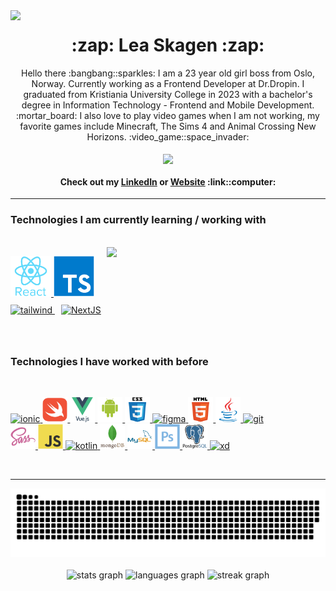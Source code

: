 <img align="left" src="https://visitor-badge.laobi.icu/badge?page_id=leaskagen.leaskagen&left_color=violet&right_color=mediumseagreen"  />

<h1 align="center"> :zap: Lea Skagen :zap: </h1>
<p align="center">
  Hello there :bangbang::sparkles: 
  I am a 23 year old girl boss from Oslo, Norway. Currently working as a Frontend Developer at Dr.Dropin. I graduated from Kristiania University College in 2023 with a bachelor's degree in Information Technology - Frontend and Mobile Development. :mortar_board: 
  I also love to play video games when I am not working, my favorite games include Minecraft, The Sims 4 and Animal Crossing New Horizons. :video_game::space_invader: 
  <br><br>
  <img src="https://media.giphy.com/media/M4NykXxUE0HAcK7UJ6/giphy.gif" width="200" align="center"/>
</p>
<h4 align="center">
  Check out my 
    <a href="https://www.linkedin.com/in/lea-sofie-skagen-a29451169/">LinkedIn</a> 
  or 
    <a href="https://leaskagen.dev">Website</a> 
  :link::computer:
</h4>
<hr>

### Technologies I am currently learning / working with
<br>
<img src="https://media.giphy.com/media/pzmbXFDiRbEEk1vCtP/giphy.gif" width="350" align="right"/>
<p align="left">
  <a href="https://reactjs.org/" target="_blank" rel="noreferrer"> 
    <img src="https://raw.githubusercontent.com/devicons/devicon/master/icons/react/react-original-wordmark.svg" alt="react" width="65" height="65"/> 
  </a> 
  <a href="https://www.typescriptlang.org/" target="_blank" rel="noreferrer"> 
     <img src="https://raw.githubusercontent.com/devicons/devicon/master/icons/typescript/typescript-original.svg" alt="typescript" width="65" height="65"/> 
  </a> 
  <a href="https://tailwindcss.com/" target="_blank" rel="noreferrer"> 
    <img src="https://www.vectorlogo.zone/logos/tailwindcss/tailwindcss-icon.svg" alt="tailwind" width="65" height="65"/> 
  </a>
  <a href="https://nextjs.org/" target="_blank">
    <img style="margin: 10px" src="https://profilinator.rishav.dev/skills-assets/nextjs.png" alt="NextJS" width="65" height="65" />
  </a>  
</p>
<br>

### Technologies I have worked with before
<br>
<p align="left"> 
  <a href="https://ionicframework.com" target="_blank" rel="noreferrer"> 
    <img src="https://upload.wikimedia.org/wikipedia/commons/d/d1/Ionic_Logo.svg" alt="ionic" width="40" height="40" padding="10px"/>
  </a> 
  <a href="https://developer.apple.com/swift/" target="_blank" rel="noreferrer"> 
    <img src="https://raw.githubusercontent.com/devicons/devicon/master/icons/swift/swift-original.svg" alt="swift" width="40" height="40"/> 
  </a> 
  <a href="https://vuejs.org/" target="_blank" rel="noreferrer"> 
     <img src="https://raw.githubusercontent.com/devicons/devicon/master/icons/vuejs/vuejs-original-wordmark.svg" alt="vuejs" width="40" height="40"/> 
  </a>
  <a href="https://developer.android.com" target="_blank" rel="noreferrer"> 
    <img src="https://raw.githubusercontent.com/devicons/devicon/master/icons/android/android-original-wordmark.svg" alt="android" width="40" height="40"/> 
  </a> 
  <a href="https://www.w3schools.com/css/" target="_blank" rel="noreferrer"> 
    <img src="https://raw.githubusercontent.com/devicons/devicon/master/icons/css3/css3-original-wordmark.svg" alt="css3" width="40" height="40"/> 
  </a> 
  <a href="https://www.figma.com/" target="_blank" rel="noreferrer"> 
    <img src="https://www.vectorlogo.zone/logos/figma/figma-icon.svg" alt="figma" width="40" height="40"/> 
  </a> 
  <a href="https://www.w3.org/html/" target="_blank" rel="noreferrer"> 
    <img src="https://raw.githubusercontent.com/devicons/devicon/master/icons/html5/html5-original-wordmark.svg" alt="html5" width="40" height="40"/> 
  </a> 
  <a href="https://www.java.com" target="_blank" rel="noreferrer"> 
    <img src="https://raw.githubusercontent.com/devicons/devicon/master/icons/java/java-original.svg" alt="java" width="40" height="40"/> 
  </a> 
  <a href="https://git-scm.com/" target="_blank" rel="noreferrer"> 
    <img src="https://www.vectorlogo.zone/logos/git-scm/git-scm-icon.svg" alt="git" width="40" height="40"/> 
  </a>
  <br>
  <a href="https://sass-lang.com" target="_blank" rel="noreferrer"> 
    <img src="https://raw.githubusercontent.com/devicons/devicon/master/icons/sass/sass-original.svg" alt="sass" width="40" height="40"/> 
  </a>
  <a href="https://developer.mozilla.org/en-US/docs/Web/JavaScript" target="_blank" rel="noreferrer"> 
    <img src="https://raw.githubusercontent.com/devicons/devicon/master/icons/javascript/javascript-original.svg" alt="javascript" width="40" height="40"/> 
  </a> 
  <a href="https://kotlinlang.org" target="_blank" rel="noreferrer"> 
    <img src="https://www.vectorlogo.zone/logos/kotlinlang/kotlinlang-icon.svg" alt="kotlin" width="40" height="40"/> 
  </a> 
  <a href="https://www.mongodb.com/" target="_blank" rel="noreferrer"> 
    <img src="https://raw.githubusercontent.com/devicons/devicon/master/icons/mongodb/mongodb-original-wordmark.svg" alt="mongodb" width="40" height="40"/> 
  </a> 
  <a href="https://www.mysql.com/" target="_blank" rel="noreferrer"> 
    <img src="https://raw.githubusercontent.com/devicons/devicon/master/icons/mysql/mysql-original-wordmark.svg" alt="mysql" width="40" height="40"/> 
  </a> 
  <a href="https://www.photoshop.com/en" target="_blank" rel="noreferrer"> 
    <img src="https://raw.githubusercontent.com/devicons/devicon/master/icons/photoshop/photoshop-line.svg" alt="photoshop" width="40" height="40"/> 
  </a> 
  <a href="https://www.postgresql.org" target="_blank" rel="noreferrer"> 
    <img src="https://raw.githubusercontent.com/devicons/devicon/master/icons/postgresql/postgresql-original-wordmark.svg" alt="postgresql" width="40" height="40"/>     </a> 
  <a href="https://www.adobe.com/products/xd.html" target="_blank" rel="noreferrer"> 
    <img src="https://cdn.worldvectorlogo.com/logos/adobe-xd.svg" alt="xd" width="40" height="40"/> 
  </a> 
</p>

<br>
<hr>

<img src="https://raw.githubusercontent.com/leaskagen/leaskagen/output/snake.svg" alt="Snake animation"/>
<br>

<br clear="both">

<div align="center">
  <img src="https://github-readme-stats.vercel.app/api?username=leaskagen&hide_title=false&hide_rank=false&show_icons=true&count_private=true&disable_animations=false&theme=omni&locale=en&hide_border=false&order=1" height="175" alt="stats graph"  />
  <img src="https://github-readme-stats.vercel.app/api/top-langs?username=leaskagen&locale=en&hide_title=false&layout=compact&card_width=320&langs_count=6&theme=omni&hide_border=false&order=2&hide=html" height="175" alt="languages graph"  />
  <img src="https://streak-stats.demolab.com?user=leaskagen&locale=en&mode=weekly&theme=omni&hide_border=false&border_radius=5&date_format=j M[ Y]&order=3" height="175" alt="streak graph"  />
</div>

